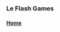 <html>
<head>
<title>Stuff</title>
<link rel="stylesheet" href="index.css">
</head>
<body>
<p>
<h3>Le Flash Games</h3>

<h4>
    <a class="link" href="Middle.html" target="iframe_e">Home</a>
</h4>
</p>
</body>
</html> 